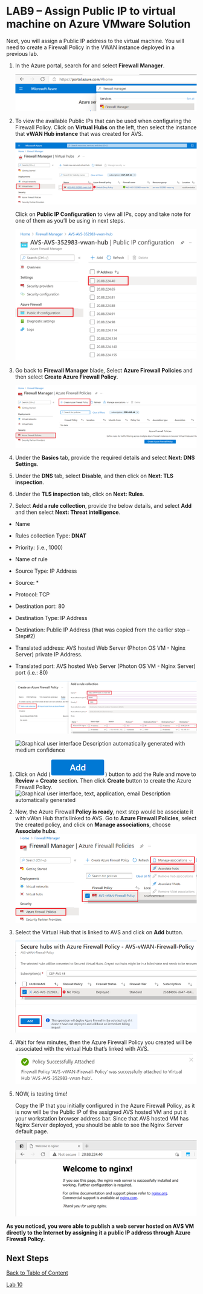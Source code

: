 # LAB9 – Assign Public IP to virtual machine on Azure VMware Solution

Next, you will assign a Public IP address to the virtual machine. You will need
to create a Firewall Policy in the VWAN instance deployed in a previous lab.

1. In the Azure portal, search for and select **Firewall Manager**.

   ![select firewall](media/lab-9/e90833ce038d458a2b5d1fc29864c031.png)

2. To view the available Public IPs that can be used when configuring the
   Firewall Policy. Click on **Virtual Hubs** on the left, then select the
   instance that **vWAN Hub instance** that was created for AVS.

   ![virtual hubs](media/lab-9/926eee7afd7e98d17e370889b04efcfa.png)

   Click on **Public IP Configuration** to view all IPs, copy and take note for
   one of them as you’ll be using in next steps.

   ![public ips](media/lab-9/f9043cde37cbff3bc2822d1ce6a76967.png)

3. Go back to **Firewall Manager** blade, Select **Azure Firewall Policies**
   and then select **Create Azure Firewall Policy**.

   ![azure policies](media/lab-9/e5c087e7b454d672d56262c589f77009.png)

4. Under the **Basics** tab, provide the required details and select **Next:
   DNS Settings**.

5. Under the **DNS** tab, select **Disable**, and then click on **Next: TLS
   inspection**.

6. Under the **TLS inspection** tab, click on **Next: Rules**.

7. Select **Add a rule collection**, provide the below details, and select
   **Add** and then select **Next: Threat intelligence**.

- Name

- Rules collection Type: **DNAT**

- Priority: (i.e., 1000)

- Name of rule

- Source Type: IP Address

- Source: \*

- Protocol: TCP

- Destination port: 80

- Destination Type: IP Address

- Destination: Public IP Address (that was copied from the earlier step –
  Step\#2)

- Translated address: AVS hosted Web Server (Photon OS VM - Nginx Server)
  private IP Address.

- Translated port: AVS hosted Web Server (Photon OS VM - Nginx Server) port
  (i.e.: 80)
  
  ![](media/lab-9/de03674068346dacf8cb19fa7a1db1c1.png)
  
  ![Graphical user interface Description automatically generated with medium
  confidence](media/lab-9/58338a0aa977e2f72aa1056540135bc3.png)

1. Click on Add (![](media/lab-9/2aff104678e54e1ca38eb23eb1208d73.png)) button to add
   the Rule and move to **Review + Create** section. Then click **Create**
   button to create the Azure Firewall Policy. ![Graphical user interface,
   text, application, email Description automatically
   generated](media/lab-9/73c29aae1247e6cde824376b4535ac0a.png)

2. Now, the Azure Firewall **Policy is ready**, next step would be associate it
   with vWan Hub that’s linked to AVS. Go to **Azure Firewall Policies**,
   select the created policy, and click on **Manage associations**, choose
   **Associate hubs**.  
   ![](media/lab-9/b181d1a166428f48e6f9c4b46fd778e3.png)

3. Select the Virtual Hub that is linked to AVS and click on **Add** button.

   ![](media/lab-9/26db8e0d6414481d15c0330a2c2b93bb.png)

4. Wait for few minutes, then the Azure Firewall Policy you created will be
   associated with the virtual Hub that’s linked with AVS.
   ![](media/lab-9/14f5fa2ea95c23301866e3a3b8abace5.png)

5. NOW, is testing time!

   Copy the IP that you initially configured in the Azure Firewall Policy, as
   it is now will be the Public IP of the assigned AVS hosted VM and put it
   your workstation browser address bar. Since that AVS hosted VM has Nginx
   Server deployed, you should be able to see the Nginx Server default page.

   ![](media/lab-9/89d0a7bc6f2ea6de222ed55011d59c57.png)

**As you noticed, you were able to publish a web server hosted on AVS VM
directly to the Internet by assigning it a public IP address through Azure
Firewall Policy.**

## Next Steps

[Back to Table of Content](index.md#table-of-contents)

[Lab 10](lab-10.md)

